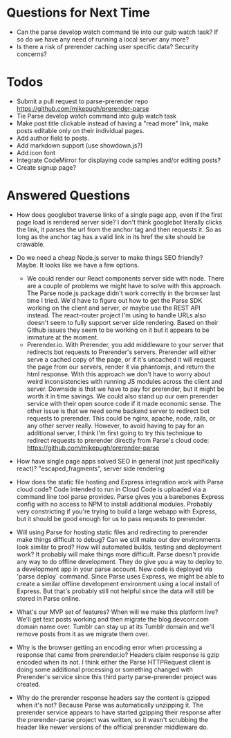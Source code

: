 Questions for Next Time
=========================

* Can the parse develop watch command tie into our gulp watch task? If so do we have any need of running a local server
  any more?
* Is there a risk of prerender caching user specific data? Security concerns?

Todos
==========

* Submit a pull request to parse-prerender repo https://github.com/mikepugh/prerender-parse
* Tie Parse develop watch command into gulp watch task
* Make post title clickable instead of having a "read more" link, make posts editable only on their individual pages.
* Add author field to posts.
* Add markdown support (use showdown.js?)
* Add icon font
* Integrate CodeMirror for displaying code samples and/or editing posts?
* Create signup page?

Answered Questions
======================

* How does googlebot traverse links of a single page app, even if the first page load is rendered server side?
    I don't think googlebot literally clicks the link, it parses the url from the anchor tag and then requests it.
    So as long as the anchor tag has a valid link in its href the site should be crawable.
    
* Do we need a cheap Node.js server to make things SEO friendly?
    Maybe. It looks like we have a few options.
    * We could render our React components server side with node. There are a couple of problems we might have to solve
      with this approach. The Parse node.js package didn't work correctly in the browser last time I tried. We'd have
      to figure out how to get the Parse SDK working on the client and server, or maybe use the REST API instead. The
      react-router project I'm using to handle URLs also doesn't seem to fully support server side rendering. Based
      on their Github issues they seem to be working on it but it appears to be immature at the moment.
    * Prerender.io. With Prerender, you add middleware to your server that redirects bot requests to Prerender's servers.
      Prerender will either serve a cached copy of the page, or if it's uncached it will request the page from our servers,
      render it via phantomjs, and return the html response. With this approach we don't have to worry about weird
      inconsistencies with running JS modules across the client and server. Downside is that we have to pay for prerender,
      but it might be worth it in time savings. We could also stand up our own prerender service with their open source code
      if it made economic sense. The other issue is that we need some backend server to redirect bot requests to prerender.
      This could be nginx, apache, node, rails, or any other server really. However, to avoid having to pay for an additional server,
      I think I'm first going to try this technique to redirect requests to prerender directly from Parse's cloud code:
      https://github.com/mikepugh/prerender-parse
      
* How have single page apps solved SEO in general (not just specifically react)?
    "escaped_fragments", server side rendering
    
* How does the static file hosting and Express integration work with Parse cloud code?
    Code intended to run in Cloud Code is uploaded via a command line tool parse provides. Parse gives you a barebones
    Express config with no access to NPM to install additional modules. Probably very constricting if you're trying to
    build a large webapp with Express, but it should be good enough for us to pass requests to prerender.
    
* Will using Parse for hosting static files and redirecting to prerender make things difficult to debug? Can we still
  make our dev environments look similar to prod? How will automated builds, testing and deployment work?
    It probably will make things more difficult. Parse doesn't provide any way to do offline development. They do 
    give you a way to deploy to a development app in your parse account. New code is deployed via 'parse deploy` command.
    Since Parse uses Express, we might be able to create a similar offline development environment using a local install
    of Express. But that's probably still not helpful since the data will still be stored in Parse online.
    
* What's our MVP set of features? When will we make this platform live?
    We'll get text posts working and then migrate the blog.devcorr.com domain name over. Tumblr can stay up at its 
    Tumblr domain and we'll remove posts from it as we migrate them over. 
    
* Why is the browser getting an encoding error when processing a response that came from prerender.io?
    Headers claim response is gzip encoded when its not. I think either the Parse HTTPRequest client is doing some
    additional processing or something changed with Prerender's service since this third party parse-prerender project was created.
    
* Why do the prerender response headers say the content is gzipped when it's not?
    Because Parse was automatically unzipping it. The prerender service appears to have started gzipping their response
    after the prerender-parse project was written, so it wasn't scrubbing the header like newer versions of the 
    official prerender middleware do.
